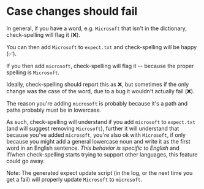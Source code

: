 # Case changes should fail

In general, if you have a word, e.g. `Microsoft` that isn't in the dictionary, check-spelling will flag it (❌).

You can then add `Microsoft` to `expect.txt` and check-spelling will be happy (✅).

If you then add `microsoft`, check-spelling will flag it -- because the proper spelling is `Microsoft`.

Ideally, check-spelling should report this as ❌, but sometimes if the only change was the case of the word, due to a bug it wouldn't actually fail (❌).

The reason you're adding `microsoft` is probably because it's a path and paths probably must be in lowercase.

As such, check-spelling will understand if you add `microsoft` to `expect.txt` (and will suggest removing `Microsoft`),
further it will understand that because you've added `microsoft`, you're also ok with `Microsoft`, if only because you
might add a general lowercase noun and write it as the first word in an English sentence. _This behavior is specific to
English_ and if/when check-spelling starts trying to support other languages, this feature could go away.

Note: The generated expect update script (in the log, or the next time you get a fail) will properly update `Microsoft` to `microsoft`.
